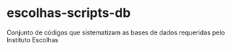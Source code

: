 # escolhas-scripts-db
Conjunto de códigos que sistematizam as bases de dados requeridas pelo Instituto Escolhas
